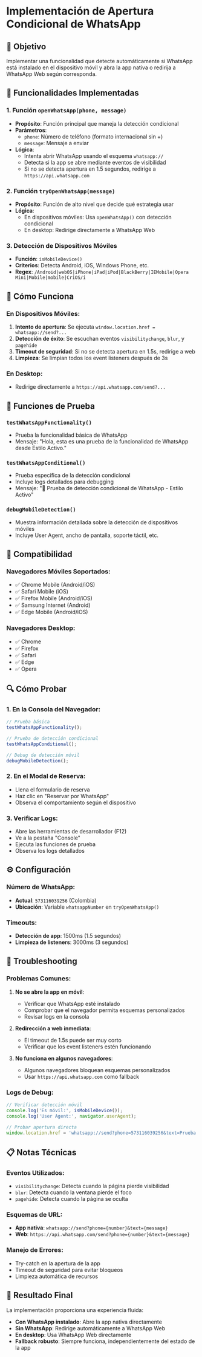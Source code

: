 # Implementación de Apertura Condicional de WhatsApp

## 🎯 Objetivo
Implementar una funcionalidad que detecte automáticamente si WhatsApp está instalado en el dispositivo móvil y abra la app nativa o redirija a WhatsApp Web según corresponda.

## 🔧 Funcionalidades Implementadas

### 1. Función `openWhatsApp(phone, message)`
- **Propósito**: Función principal que maneja la detección condicional
- **Parámetros**:
  - `phone`: Número de teléfono (formato internacional sin +)
  - `message`: Mensaje a enviar
- **Lógica**:
  - Intenta abrir WhatsApp usando el esquema `whatsapp://`
  - Detecta si la app se abre mediante eventos de visibilidad
  - Si no se detecta apertura en 1.5 segundos, redirige a `https://api.whatsapp.com`

### 2. Función `tryOpenWhatsApp(message)`
- **Propósito**: Función de alto nivel que decide qué estrategia usar
- **Lógica**:
  - En dispositivos móviles: Usa `openWhatsApp()` con detección condicional
  - En desktop: Redirige directamente a WhatsApp Web

### 3. Detección de Dispositivos Móviles
- **Función**: `isMobileDevice()`
- **Criterios**: Detecta Android, iOS, Windows Phone, etc.
- **Regex**: `/Android|webOS|iPhone|iPad|iPod|BlackBerry|IEMobile|Opera Mini|Mobile|mobile|CriOS/i`

## 🚀 Cómo Funciona

### En Dispositivos Móviles:
1. **Intento de apertura**: Se ejecuta `window.location.href = whatsapp://send?...`
2. **Detección de éxito**: Se escuchan eventos `visibilitychange`, `blur`, y `pagehide`
3. **Timeout de seguridad**: Si no se detecta apertura en 1.5s, redirige a web
4. **Limpieza**: Se limpian todos los event listeners después de 3s

### En Desktop:
- Redirige directamente a `https://api.whatsapp.com/send?...`

## 🧪 Funciones de Prueba

### `testWhatsAppFunctionality()`
- Prueba la funcionalidad básica de WhatsApp
- Mensaje: "Hola, esta es una prueba de la funcionalidad de WhatsApp desde Estilo Activo."

### `testWhatsAppConditional()`
- Prueba específica de la detección condicional
- Incluye logs detallados para debugging
- Mensaje: "🧪 Prueba de detección condicional de WhatsApp - Estilo Activo"

### `debugMobileDetection()`
- Muestra información detallada sobre la detección de dispositivos móviles
- Incluye User Agent, ancho de pantalla, soporte táctil, etc.

## 📱 Compatibilidad

### Navegadores Móviles Soportados:
- ✅ Chrome Mobile (Android/iOS)
- ✅ Safari Mobile (iOS)
- ✅ Firefox Mobile (Android/iOS)
- ✅ Samsung Internet (Android)
- ✅ Edge Mobile (Android/iOS)

### Navegadores Desktop:
- ✅ Chrome
- ✅ Firefox
- ✅ Safari
- ✅ Edge
- ✅ Opera

## 🔍 Cómo Probar

### 1. En la Consola del Navegador:
```javascript
// Prueba básica
testWhatsAppFunctionality();

// Prueba de detección condicional
testWhatsAppConditional();

// Debug de detección móvil
debugMobileDetection();
```

### 2. En el Modal de Reserva:
- Llena el formulario de reserva
- Haz clic en "Reservar por WhatsApp"
- Observa el comportamiento según el dispositivo

### 3. Verificar Logs:
- Abre las herramientas de desarrollador (F12)
- Ve a la pestaña "Console"
- Ejecuta las funciones de prueba
- Observa los logs detallados

## ⚙️ Configuración

### Número de WhatsApp:
- **Actual**: `573116039256` (Colombia)
- **Ubicación**: Variable `whatsappNumber` en `tryOpenWhatsApp()`

### Timeouts:
- **Detección de app**: 1500ms (1.5 segundos)
- **Limpieza de listeners**: 3000ms (3 segundos)

## 🐛 Troubleshooting

### Problemas Comunes:

1. **No se abre la app en móvil**:
   - Verificar que WhatsApp esté instalado
   - Comprobar que el navegador permita esquemas personalizados
   - Revisar logs en la consola

2. **Redirección a web inmediata**:
   - El timeout de 1.5s puede ser muy corto
   - Verificar que los event listeners estén funcionando

3. **No funciona en algunos navegadores**:
   - Algunos navegadores bloquean esquemas personalizados
   - Usar `https://api.whatsapp.com` como fallback

### Logs de Debug:
```javascript
// Verificar detección móvil
console.log('Es móvil:', isMobileDevice());
console.log('User Agent:', navigator.userAgent);

// Probar apertura directa
window.location.href = 'whatsapp://send?phone=573116039256&text=Prueba';
```

## 📋 Notas Técnicas

### Eventos Utilizados:
- `visibilitychange`: Detecta cuando la página pierde visibilidad
- `blur`: Detecta cuando la ventana pierde el foco
- `pagehide`: Detecta cuando la página se oculta

### Esquemas de URL:
- **App nativa**: `whatsapp://send?phone={number}&text={message}`
- **Web**: `https://api.whatsapp.com/send?phone={number}&text={message}`

### Manejo de Errores:
- Try-catch en la apertura de la app
- Timeout de seguridad para evitar bloqueos
- Limpieza automática de recursos

## 🎉 Resultado Final

La implementación proporciona una experiencia fluida:
- **Con WhatsApp instalado**: Abre la app nativa directamente
- **Sin WhatsApp**: Redirige automáticamente a WhatsApp Web
- **En desktop**: Usa WhatsApp Web directamente
- **Fallback robusto**: Siempre funciona, independientemente del estado de la app

